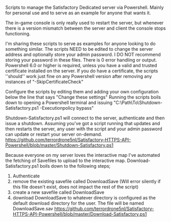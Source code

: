 Scripts to manage the Satisfactory Dedicated server via Powershell.
Mainly for personal use and to serve as an example for anyone that wants it.

The in-game console is only really used to restart the server, but whenever there is a version mismatch between the server and client the console stops functioning.

I'm sharing these scripts to serve as examples for anyone looking to do something similar. The scripts NEED to be edited to change the server address and optionally store your admin password. I DO NOT recommend storing your password in these files.
There is 0 error handling or output.
Powershell 6.0 or higher is required, unless you have a valid and trusted certificate installed on the server. If you do have a certificate, the scripts ''should'' work just fine on any Powershell version after removing any instances of "-SkipCertificateCheck"

Configure the scripts by editing them and adding your own configuration below the line that says "Change these settings"
Running the scripts boils down to opening a Powershell terminal and issuing "C:\Path\To\Shutdown-Satisfactory.ps1 -Executionpolicy bypass"

Shutdown-Satisfactory.ps1 will connect to the server, authenticate and then issue a shutdown. Assuming you've got a script running that updates and then restarts the server, any user with the script and your admin password can update or restart your server on-demand.
https://github.com/terrordrone5nl/Satisfactory-HTTPS-API-Powershell/blob/master/Shutdown-Satisfactory.ps1

Because everyone on my server loves the interactive map I've automated the fetching of Savefiles to upload to the interactive map.
Download-Satisfactory.ps1 boils down to the following steps;
  1. Authenticate
  2. remove the existing savefile called DownloadSave (Will error silently if this file doesn't exist, does not impact the rest of the script)
  3. create a new savefile called DownloadSave
  4. download DownloadSave to whatever directory is configured as the default download directory for the user. The file will be named DownloadSave.sav
https://github.com/terrordrone5nl/Satisfactory-HTTPS-API-Powershell/blob/master/Download-Satisfactory.ps1
